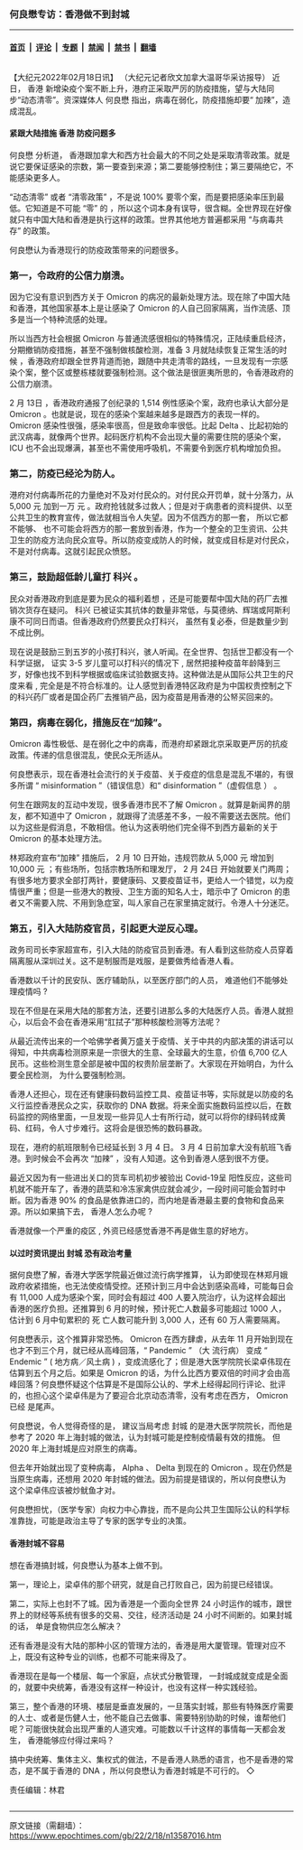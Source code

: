 ### 何良懋专访：香港做不到封城

---

#### [首页](../../../..?n13587016) &nbsp;|&nbsp; [评论](../../../../../epoch-comment?n13587016) &nbsp;|&nbsp; [专题](../../../../../epoch-special?n13587016) &nbsp;|&nbsp; [禁闻](../../../../../epoch-news?n13587016) &nbsp;|&nbsp; [禁书](../../../../../books?n13587016) &nbsp;|&nbsp; [翻墙](https://github.com/gfw-breaker/nogfw/blob/master/README.md?n13587016)


<div class="column" id="artbody" itemprop="articleBody">
 <!-- article content begin -->
 <p>
  【大纪元2022年02月18日讯】
  <span style="font-weight: 400;">
   （大纪元记者欣文加拿大温哥华采访报导）
  </span>
  近日，
  <ok href="https://www.epochtimes.com/gb/tag/%E9%A6%99%E6%B8%AF.html">
   香港
  </ok>
  新增染疫个案不断上升，港府正采取严厉的防疫措施，望与大陆同步“动态清零”。资深媒体人
  <ok href="https://www.epochtimes.com/gb/tag/%E4%BD%95%E8%89%AF%E6%87%8B.html">
   何良懋
  </ok>
  指出，病毒在弱化，防疫措施却要“ 加辣”，造成混乱。
 </p>
 <h4>
  <b>
   紧跟大陆措施
  </b>
  <b>
   <ok href="https://www.epochtimes.com/gb/tag/%E9%A6%99%E6%B8%AF.html">
    香港
   </ok>
   防疫问题多
  </b>
  <b>
  </b>
 </h4>
 <p>
  <span style="font-weight: 400;">
   <ok href="https://www.epochtimes.com/gb/tag/%E4%BD%95%E8%89%AF%E6%87%8B.html">
    何良懋
   </ok>
   分析道，
  </span>
  <span style="font-weight: 400;">
   香港跟加拿大和西方社会最大的不同之处是采取清零政策。就是说它要保证感染的宗数，第一要查到来源；第二要能够控制住；第三要隔绝它，不能感染更多人。
  </span>
 </p>
 <p>
  <span style="font-weight: 400;">
   “动态清零”
  </span>
  <span style="font-weight: 400;">
   或者
  </span>
  <span style="font-weight: 400;">
   “清零政策”
  </span>
  <span style="font-weight: 400;">
   ，不是说
  </span>
  <span style="font-weight: 400;">
   100%
  </span>
  <span style="font-weight: 400;">
   要零个案，而是要把感染率压到最低。它知道是不可能
  </span>
  <span style="font-weight: 400;">
   “零”
  </span>
  <span style="font-weight: 400;">
   的
  </span>
  <span style="font-weight: 400;">
   ，所以这个词本身有误导，很含糊。全世界现在好像就只有中国大陆和香港是执行这样的政策。世界其他地方普遍都采用
  </span>
  <span style="font-weight: 400;">
   “与病毒共存”
  </span>
  <span style="font-weight: 400;">
   的政策。
  </span>
 </p>
 <p>
  <span style="font-weight: 400;">
   何良懋认为香港现行的防疫政策带来的问题很多。
  </span>
 </p>
 <h3>
  <b>
   第一，令政府的公信力崩溃。
  </b>
 </h3>
 <p>
  <span style="font-weight: 400;">
   因为它没有意识到西方关于
  </span>
  <span style="font-weight: 400;">
   Omicron
  </span>
  <span style="font-weight: 400;">
   的病况的最新处理方法。现在除了中国大陆和香港，其他国家基本上是让感染了
  </span>
  <span style="font-weight: 400;">
   Omicron
  </span>
  <span style="font-weight: 400;">
   的人自己回家隔离，当作流感、顶多是当一个特种流感的处理。
  </span>
 </p>
 <p>
  <span style="font-weight: 400;">
   所以当西方社会根据
  </span>
  <span style="font-weight: 400;">
   Omicron
  </span>
  <span style="font-weight: 400;">
   与普通流感很相似的特殊情况，正陆续重启经济，分期撤销防疫措施，甚至不强制做核酸检测，准备
  </span>
  <span style="font-weight: 400;">
   3
  </span>
  <span style="font-weight: 400;">
   月就陆续恢复正常生活的时候
  </span>
  <span style="font-weight: 400;">
   ，香港政府却跟全世界背道而驰，跟随中共走清零的路线，一旦发现有一宗感染个案，整个区或整栋楼就要强制检测。这个做法是很匪夷所思的，令香港政府的公信力崩溃。
  </span>
 </p>
 <p>
  <span style="font-weight: 400;">
   2
  </span>
  <span style="font-weight: 400;">
   月
  </span>
  <span style="font-weight: 400;">
   13日
  </span>
  <span style="font-weight: 400;">
   ，香港政府通报了创纪录的
  </span>
  <span style="font-weight: 400;">
   1,514
  </span>
  <span style="font-weight: 400;">
   例性感染个案，政府也承认大部分是
  </span>
  <span style="font-weight: 400;">
   Omicron
  </span>
  <span style="font-weight: 400;">
   。也就是说，现在的感染个案越来越多是跟西方的表现一样的。
  </span>
  <span style="font-weight: 400;">
   Omicron
  </span>
  <span style="font-weight: 400;">
   感染性很强，感染率很高，但是致命率很低。比起
  </span>
  <span style="font-weight: 400;">
   Delta
  </span>
  <span style="font-weight: 400;">
   、比起初始的武汉病毒，就像两个世界。起码医疗机构不会出现大量的需要住院的感染个案，
  </span>
  <span style="font-weight: 400;">
   ICU
  </span>
  <span style="font-weight: 400;">
   也不会出现爆满，甚至也不需使用呼吸机，不需要令到医疗机构增加负担。
  </span>
 </p>
 <h3>
  <b>
   第二，防疫已经沦为防人。
  </b>
 </h3>
 <p>
  <span style="font-weight: 400;">
   港府对付病毒所花的力量绝对不及对付民众的。对付民众开罚单，就十分落力，从
  </span>
  <span style="font-weight: 400;">
   5,000
  </span>
  <span style="font-weight: 400;">
   元
  </span>
  <span style="font-weight: 400;">
   加到一万
  </span>
  <span style="font-weight: 400;">
   元
  </span>
  <span style="font-weight: 400;">
   。政府抢钱就多过救人；但是对于病患者的资料提供、以至公共卫生的教育宣传，做法就相当令人失望。因为不信西方的那一套，
  </span>
  <span style="font-weight: 400;">
   所以它都不能够、
  </span>
  <span style="font-weight: 400;">
   也不可能会将西方的那一套放到香港，作为一个整全的卫生资讯、公共卫生的防疫方法向民众宣导。所以防疫变成防人的时候，就变成目标是对付民众，
  </span>
  <span style="font-weight: 400;">
   不是对付病毒。这就引起民众愤怒。
  </span>
 </p>
 <h3>
  <b>
   第三，鼓励超低龄儿童打
   <ok href="https://www.epochtimes.com/gb/tag/%E7%A7%91%E5%85%B4.html">
    科兴
   </ok>
   。
  </b>
 </h3>
 <p>
  <span style="font-weight: 400;">
   民众对香港政府到底是要为民众的福利着想
  </span>
  <span style="font-weight: 400;">
   ，还是可能要帮中国大陆的药厂去推销次货存在疑问。
   <ok href="https://www.epochtimes.com/gb/tag/%E7%A7%91%E5%85%B4.html">
    科兴
   </ok>
   已被证实其抗体的数量非常低，与莫德纳、辉瑞或阿斯利康不可同日而语。但香港政府仍然要民众打科兴，
  </span>
  <span style="font-weight: 400;">
   虽然有复必泰，但是数量少到不成比例。
  </span>
 </p>
 <p>
  <span style="font-weight: 400;">
   现在说是鼓励三到五岁的小孩打科兴，骇人听闻。在全世界、包括世卫都没有一个科学证据，
  </span>
  <span style="font-weight: 400;">
   证实
  </span>
  <span style="font-weight: 400;">
   3-5
  </span>
  <span style="font-weight: 400;">
   岁儿童可以打科兴的情况下
  </span>
  <span style="font-weight: 400;">
   ,
  </span>
  <span style="font-weight: 400;">
   居然把接种疫苗年龄降到三岁，好像也找不到科学根据或临床试验数据支持。这种做法是从国际公共卫生的尺度来看
  </span>
  <span style="font-weight: 400;">
   ,
  </span>
  <span style="font-weight: 400;">
   完全是是不符合标准的。让人感觉到香港特区政府是为中国权贵控制之下的科兴药厂或者是国企药厂去推销产品，因为疫苗是用香港的公帑买回来的。
  </span>
 </p>
 <h3>
  <b>
   第四，病毒在弱化，措施反在“加辣”。
  </b>
 </h3>
 <p>
  <span style="font-weight: 400;">
   Omicron
  </span>
  <span style="font-weight: 400;">
   毒性极低、是在弱化之中的病毒，而港府却紧跟北京采取更严厉的抗疫政策。传递的信息很混乱，使民众无所适从。
  </span>
 </p>
 <p>
  <span style="font-weight: 400;">
   何良懋表示，现在香港社会流行的关于疫苗、关于疫症的信息是混乱不堪的，有很多所谓
  </span>
  <span style="font-weight: 400;">
   “
  </span>
  <span style="font-weight: 400;">
   misinformation
  </span>
  <span style="font-weight: 400;">
   ”（错误信息）和“
  </span>
  <span style="font-weight: 400;">
   disinformation
  </span>
  <span style="font-weight: 400;">
   ”（虚假信息
  </span>
  <span style="font-weight: 400;">
   ）
  </span>
  <span style="font-weight: 400;">
   。
  </span>
 </p>
 <p>
  <span style="font-weight: 400;">
   何生在跟网友的互动中发现，很多香港市民不了解
  </span>
  <span style="font-weight: 400;">
   Omicron
  </span>
  <span style="font-weight: 400;">
   。就算是新闻界的朋友，都不知道中了
  </span>
  <span style="font-weight: 400;">
   Omicron
  </span>
  <span style="font-weight: 400;">
   ，就跟得了流感差不多，一般不需要送去医院。他们以为这些是假消息，不敢相信。他认为这表明他们完全得不到西方最新的关于
  </span>
  <span style="font-weight: 400;">
   Omicron
  </span>
  <span style="font-weight: 400;">
   的基本处理方法。
  </span>
 </p>
 <p>
  <span style="font-weight: 400;">
   林郑政府宣布“加辣”
  </span>
  <span style="font-weight: 400;">
   措施后，
  </span>
  <span style="font-weight: 400;">
   2
  </span>
  <span style="font-weight: 400;">
   月
  </span>
  <span style="font-weight: 400;">
   10
  </span>
  <span style="font-weight: 400;">
   日开始，违规罚款从
  </span>
  <span style="font-weight: 400;">
   5,000
  </span>
  <span style="font-weight: 400;">
   元
  </span>
  <span style="font-weight: 400;">
   增加到
  </span>
  <span style="font-weight: 400;">
   10,000
  </span>
  <span style="font-weight: 400;">
   元
  </span>
  <span style="font-weight: 400;">
   ；有些场所，包括宗教场所和理发厅，
  </span>
  <span style="font-weight: 400;">
   2
  </span>
  <span style="font-weight: 400;">
   月
  </span>
  <span style="font-weight: 400;">
   24日
  </span>
  <span style="font-weight: 400;">
   开始就要关门两周；有很多地方要求全部打两针，要健康码、又要疫苗证书，更给人一个错觉，以为疫情很严重；但是一些港大的教授、卫生方面的知名人士，暗示中了
  </span>
  <span style="font-weight: 400;">
   Omicron
  </span>
  <span style="font-weight: 400;">
   的患者又不需要入院、不用到急症室，叫人家自己在家里搞定就行。令港人十分迷茫。
  </span>
 </p>
 <h3>
  <b>
   第五，引入大陆防疫官员，引起更大逆反心理。
  </b>
 </h3>
 <p>
  <span style="font-weight: 400;">
   政务司司长李家超宣布，引入大陆的防疫官员到香港。有人看到这些防疫人员穿着隔离服从深圳过关。这不是制服而是戏服，是要做秀给香港人看。
  </span>
 </p>
 <p>
  <span style="font-weight: 400;">
   香港数以千计的民安队、医疗辅助队，以至医疗部门的人员，
  </span>
  <span style="font-weight: 400;">
   难道他们不能够处理疫情吗
  </span>
  <span style="font-weight: 400;">
   ?
  </span>
 </p>
 <p>
  <span style="font-weight: 400;">
   现在不但是在采用大陆的那套方法，还要引进那么多的大陆医疗人员。香港人就担心，以后会不会在香港采用“肛拭子”那种核酸检测等方法呢？
  </span>
 </p>
 <p>
  <span style="font-weight: 400;">
   从最近流传出来的一个哈佛学者黄万盛关于疫情、关于中共的内部决策的讲话可以得知，中共病毒检测原来是一宗很大的生意、全球最大的生意，价值
  </span>
  <span style="font-weight: 400;">
   6,700
  </span>
  <span style="font-weight: 400;">
   亿人民币。这些检测生意全部是被中国的权贵阶层垄断了。大家现在开始明白，为什么要全民检测，
  </span>
  <span style="font-weight: 400;">
   为什么要强制检测。
  </span>
 </p>
 <p>
  <span style="font-weight: 400;">
   香港人还担心，现在还有健康码数码监控工具、疫苗证书等，实际就是以防疫的名义行监控香港民众之实，获取你的
  </span>
  <span style="font-weight: 400;">
   DNA
  </span>
  <span style="font-weight: 400;">
   数据。将来全面实施数码监控以后，在数码监控的网络里面，一旦发现一些异见人士有所行动，就可以将你的绿码转成黄码、红码，令人寸步难行。这将会是很恐怖的数码暴政。
  </span>
 </p>
 <p>
  <span style="font-weight: 400;">
   现在，港府的航班限制令已经延长到
  </span>
  <span style="font-weight: 400;">
   3
  </span>
  <span style="font-weight: 400;">
   月
  </span>
  <span style="font-weight: 400;">
   4
  </span>
  <span style="font-weight: 400;">
   日。
  </span>
  <span style="font-weight: 400;">
   3
  </span>
  <span style="font-weight: 400;">
   月
  </span>
  <span style="font-weight: 400;">
   4
  </span>
  <span style="font-weight: 400;">
   日前加拿大没有航班飞香港。到时候会不会再次
  </span>
  <span style="font-weight: 400;">
   “加辣”
  </span>
  <span style="font-weight: 400;">
   ，没有人知道。这令到香港人感到很不方便。
  </span>
 </p>
 <p>
  <span style="font-weight: 400;">
   最近又因为有一些进出关口的货车司机初步被验出
  </span>
  <span style="font-weight: 400;">
   Covid-19呈
  </span>
  <span style="font-weight: 400;">
   阳性反应，这些司机就不能开车了，香港的蔬菜和冷冻家禽供应就会减少，一段时间可能会暂时中断。因为香港
  </span>
  <span style="font-weight: 400;">
   90%
  </span>
  <span style="font-weight: 400;">
   的食品是依靠进口的，而内地是香港最主要的食物和食品来源。所以如果搞下去，
  </span>
  <span style="font-weight: 400;">
   香港人怎么办呢
  </span>
  <span style="font-weight: 400;">
   ?
  </span>
 </p>
 <p>
  <span style="font-weight: 400;">
   香港就像一个严重的疫区
  </span>
  <span style="font-weight: 400;">
   ,
  </span>
  <span style="font-weight: 400;">
   外资已经感觉香港不再是做生意的好地方。
  </span>
 </p>
 <h4>
  <b>
   以过时资讯提出
   <ok href="https://www.epochtimes.com/gb/tag/%E5%B0%81%E5%9F%8E.html">
    封城
   </ok>
  </b>
  <b>
   恐有政治考量
  </b>
 </h4>
 <p>
  <span style="font-weight: 400;">
   据何良懋了解，香港大学医学院最近做过流行病学推算，
  </span>
  <span style="font-weight: 400;">
   认为即使现在林郑月娥政府收紧措施，也无法使疫情受控。还预计到三月中会达到感染高峰，可能每日会有
  </span>
  <span style="font-weight: 400;">
   11,000
  </span>
  <span style="font-weight: 400;">
   人成为感染个案，同时会有超过
  </span>
  <span style="font-weight: 400;">
   400
  </span>
  <span style="font-weight: 400;">
   人要入院治疗，认为这样会超出香港的医疗负担。还推算到
  </span>
  <span style="font-weight: 400;">
   6
  </span>
  <span style="font-weight: 400;">
   月的时候，预计死亡人数最多可能超过
  </span>
  <span style="font-weight: 400;">
   1000
  </span>
  <span style="font-weight: 400;">
   人，估计到
  </span>
  <span style="font-weight: 400;">
   6
  </span>
  <span style="font-weight: 400;">
   月中旬累积的
  </span>
  <span style="font-weight: 400;">
   死
  </span>
  <span style="font-weight: 400;">
   亡人数可能升到
  </span>
  <span style="font-weight: 400;">
   3,000
  </span>
  <span style="font-weight: 400;">
   人，还有
  </span>
  <span style="font-weight: 400;">
   60
  </span>
  <span style="font-weight: 400;">
   万人需要隔离。
  </span>
 </p>
 <p>
  <span style="font-weight: 400;">
   何良懋表示，这个推算非常恐怖。
  </span>
  <span style="font-weight: 400;">
   Omicron
  </span>
  <span style="font-weight: 400;">
   在西方肆虐，从去年
  </span>
  <span style="font-weight: 400;">
   11
  </span>
  <span style="font-weight: 400;">
   月开始到现在也才不到三个月，就已经从高峰回落，“
  </span>
  <span style="font-weight: 400;">
   Pandemic
  </span>
  <span style="font-weight: 400;">
   ”
  </span>
  <span style="font-weight: 400;">
   （大
  </span>
  <span style="font-weight: 400;">
   流行病）
  </span>
  <span style="font-weight: 400;">
   变成
  </span>
  <span style="font-weight: 400;">
   “
  </span>
  <span style="font-weight: 400;">
   Endemic
  </span>
  <span style="font-weight: 400;">
   ”
  </span>
  <span style="font-weight: 400;">
   (
  </span>
  <span style="font-weight: 400;">
   地方病／风土病
  </span>
  <span style="font-weight: 400;">
   )
  </span>
  <span style="font-weight: 400;">
   ，变成流感化了；但是港大医学院院长梁卓伟现在估算到五个月之后。如果是
  </span>
  <span style="font-weight: 400;">
   Omicron
  </span>
  <span style="font-weight: 400;">
   的话，为什么比西方要双倍的时间才会由高峰回落？何良懋怀疑这个估算是不是国际公认的、学术上经得起同行评论、批评的，也担心这个梁卓伟是为了要迎合北京动态清零，没有考虑在西方，
  </span>
  <span style="font-weight: 400;">
   Omicron已经
  </span>
  <span style="font-weight: 400;">
   是尾声。
  </span>
 </p>
 <p>
  <span style="font-weight: 400;">
   何良懋说，令人觉得奇怪的是，
  </span>
  <span style="font-weight: 400;">
   建议当局考虑
   <ok href="https://www.epochtimes.com/gb/tag/%E5%B0%81%E5%9F%8E.html">
    封城
   </ok>
   的是港大医学院院长，而他是参考了
  </span>
  <span style="font-weight: 400;">
   2020
  </span>
  <span style="font-weight: 400;">
   年上海封城的做法，认为封城可能是控制疫情最有效的措施。
  </span>
  <span style="font-weight: 400;">
   但2020
  </span>
  <span style="font-weight: 400;">
   年上海封城是应对原生的病毒。
  </span>
 </p>
 <p>
  <span style="font-weight: 400;">
   但去年开始就出现了变种病毒，
  </span>
  <span style="font-weight: 400;">
   Alpha
  </span>
  <span style="font-weight: 400;">
   、
  </span>
  <span style="font-weight: 400;">
   Delta
  </span>
  <span style="font-weight: 400;">
   到现在的
  </span>
  <span style="font-weight: 400;">
   Omicron
  </span>
  <span style="font-weight: 400;">
   。现在仍然是当原生病毒，还想用
  </span>
  <span style="font-weight: 400;">
   2020
  </span>
  <span style="font-weight: 400;">
   年封城的做法。因为前提是错误的，所以何良懋认为这个梁卓伟应该被炒鱿鱼才对。
  </span>
 </p>
 <p>
  <span style="font-weight: 400;">
   何良懋担忧，（医学专家）向权力中心靠拢，而不是向公共卫生国际公认的科学标准靠拢，可能是政治主导了专家的医学专业的决策。
  </span>
 </p>
 <h4>
  <b>
   香港封城不容易
  </b>
 </h4>
 <p>
  <span style="font-weight: 400;">
   想在香港搞封城，何良懋认为基本上做不到。
  </span>
 </p>
 <p>
  <span style="font-weight: 400;">
   第一，理论上，梁卓伟的那个研究，就是自己打败自己，因为前提已经错误。
  </span>
 </p>
 <p>
  <span style="font-weight: 400;">
   第二，实际上也封不了城。因为香港是一个面向全世界
  </span>
  <span style="font-weight: 400;">
   24
  </span>
  <span style="font-weight: 400;">
   小时运作的城市，跟世界上的财经等系统有很多的交易、交往，经济活动是
  </span>
  <span style="font-weight: 400;">
   24
  </span>
  <span style="font-weight: 400;">
   小时不间断的。如果封城的话，
  </span>
  <span style="font-weight: 400;">
   单是食物供应怎么解决？
  </span>
 </p>
 <p>
  <span style="font-weight: 400;">
   还有香港是没有大陆的那种小区的管理方法的，香港是用大厦管理。管理对应不上，既没有这种专业的训练，也都不可能来得及了。
  </span>
 </p>
 <p>
  <span style="font-weight: 400;">
   香港现在是每一个楼层、每一个家庭，点状式分散管理，
  </span>
  <span style="font-weight: 400;">
   一封城成就变成是全面的，就要中央统筹，香港没有这样一种设计，也没有这样一种实践经验。
  </span>
 </p>
 <p>
  <span style="font-weight: 400;">
   第三，整个香港的环境、楼层是垂直发展的，一旦落实封城，那些有特殊医疗需要的人士、或者是伤健人士，他不能自己去做事、需要特别协助的时候，谁帮他们呢？可能很快就会出现严重的人道灾难。可能数以千计这样的事情每一天都会发生，
  </span>
  <span style="font-weight: 400;">
   香港能够应付得过来吗？
  </span>
 </p>
 <p>
  <span style="font-weight: 400;">
   搞中央统筹、集体主义、集权式的做法，不是香港人熟悉的语言，也不是香港的常态，是不属于香港的
  </span>
  <span style="font-weight: 400;">
   DNA
  </span>
  <span style="font-weight: 400;">
   ，所以何良懋认为香港封城是不可行的。
  </span>
  <span style="font-weight: 400;">
   ◇
  </span>
 </p>
 <p>
  <span style="font-weight: 400;">
   责任编辑：林君
  </span>
 </p>
 <!-- article content end -->
</div>


---

原文链接（需翻墙）：https://www.epochtimes.com/gb/22/2/18/n13587016.htm